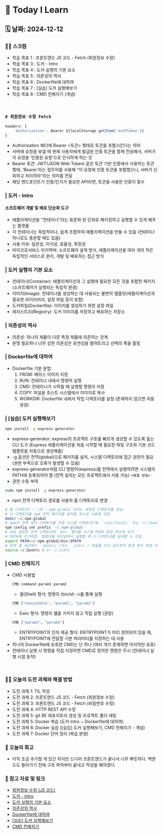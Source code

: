 # 📝 Today I Learn  
## 🗓️ 날짜: 2024-12-12
### 🙏🏻 스크럼
- 학습 목표 1 : 프론트엔드 JS 코드 - Fetch (회원정보 수정)
- 학습 목표 3 : 도커 - Intro
- 학습 목표 4 : 도커 실행의 기본 요소
- 학습 목표 5 : 의존성의 역사
- 학습 목표 6 : Dockerfile에 대하여
- 학습 목표 7 : [실습] 도커 실행해보기
- 학습 목표 8 : CMD 친해지기 (개념)

</br>

### `# 회원정보 수정 Fetch`
```javascript
headers: {
    'Authorization': Bearer ${localStorage.getItem('authToken')}
}
```
- Authorization 헤더에 Bearer <토큰> 형태로 토큰을 포함시킨다는 의미
- 서버에 요청을 보낼 때 현재 사용자에게 발급된 인증 토큰을 함께 전송해서, 서버가 이 요청을 ‘인증된 요청’으로 인식하게 하는 것
- Bearer 토큰: JWT(JSON Web Token) 같은 토큰 기반 인증에서 사용하는 토큰 형태, ‘Bearer’라는 접두어를 사용해 “이 요청에 인증 토큰을 포함했으니, 서버가 신뢰하고 처리하라”라는 의미를 전달
- 해당 엔드포인트가 인증/인가가 필요한 API라면, 토큰을 사용한 인증이 필수

### | 도커 - Intro
#### 소프트웨어 개발 및 배포 단순화 도구
- 애플리케이션을 "컨테이너"라는 표준화 된 단위로 패키징하고 실행할 수 있게 해주는 플랫폼
- 각 컨테이너는 독립적이나, 쉽게 조합하여 애플리케이션을 만들 수 있음 (컨테이너 하나로도 충분할 때도 있음)
- 사용 이유: 일관성, 이식성, 효율성, 확장성
- 마이크로서비스 아키텍쳐: 소프트웨어 설계 방식, 애플리케이션을 여러 개의 작은 독립적인 서비스로 분리, 개발 및 배포하는 접근 방식

### | 도커 실행의 기본 요소
- 컨테이너(Container): 애플리케이션과 그 실행에 필요한 모든 것을 포함한 패키지 (소프트웨어가 실행되는 독립적 환경)
- 이미지(Image): 컨테이너를 생성하는 데 사용되는 불변의 템플릿(애플리케이션과 필요한 라이브러리, 설정 파일 등이 포함) 
- 도커파일(Dockerfile): 이미지를 생성하기 위한 설정 파일
- 레지스트리(Registry): 도커 이미지를 저장하고 배포하는 저장소

### | 의존성의 역사
- 의존성: 하나의 제품이 다른 특정 제품에 의존하는 관계
- 분명 필요하나 너무 강한 의존성은 유연성을 떨어트리고 선택의 폭을 좁힘

### | Dockerfile에 대하여
- Dockerfile 기본 문법
    1. FROM: 베이스 이미지 지정
    2. RUN: 컨테이너 내에서 명령어 실행
    3. CMD: 컨테이너가 시작될 때 실행할 명령어 지정
    4. COPY: 파일을 호스트 시스템에서 이미지로 복사
    5. WORKDIR: Dockerfile 내에서 작업 디렉토리를 설정 (존재하지 않으면 자동 생성)

### | [실습] 도커 실행해보기
``` bash
npm install -g express-generator
```
- express-generator: express의 프로젝트 구조를 빠르게 생성할 수 있도록 돕는 CLI 도구 (Express 애플리케이션을 처음 시작할 때 필요한 파일 구조와 기본 코드 템플릿을 자동으로 생성해줌)
- -g 옵션은 전역(global)으로 패키지를 설치, 시스템 디렉토리에 접근 권한이 필요 (권한 부족으로 오류가 발생할 수 있음)
- express-generator처럼 CLI 명령어(express)를 전역에서 실행하려면 시스템의 PATH에 등록되어야 함 (전역 설치는 모든 프로젝트에서 사용 가능)
`<해결 방법>`
- 권한 수동 부여
``` bash
sudo npm install -g express-generator
```
- npm 전역 디렉토리 경로를 사용자 홈 디렉토리로 변경
``` bash
# 홈 디렉토리(`~`)에 `.npm-global`이라는 새로운 디렉토리를 생성.
# 이 디렉토리를 npm 전역 패키지를 설치할 장소로 사용할 것임.
mkdir ~/.npm-global
# npm의 전역 설치 디렉토리를 기존 시스템 디렉토리(예: `/usr/local/` 또는 `C:\Users\<user>\AppData\Roaming\npm`)에서 방금 만든 `~/.npm-global`로 변경.
npm config set prefix '~/.npm-global'
# 새로 설정된 전역 디렉토리의 `bin` 폴더를 시스템 PATH 환경 변수에 추가.
# PATH에 추가하면, 명령어를 터미널에서 실행할 때 이 디렉토리를 탐색할 수 있음.
export PATH=~/.npm-global/bin:$PATH
# 현재 셸 세션에서 `.bashrc`(또는 `.zshrc`) 파일을 다시 로드하여 환경 변수 변경 사항을 즉시 적용.```
source ~/.bashrc # or ~/.zshrc
```

### | CMD 친해지기
- CMD 사용법
    ``` bash
    CMD command param1 param2
    ```
    - 셸(Shell) 형식: 명령이 /bin/sh -c를 통해 실행
    ``` bash
    CMD ["executable", "param1", "param2"]
    ```
    - Exec 형식: 명령이 쉘을 거치지 않고 직접 실행 (권장)
    ``` bash
    CMD ["param1", "param2"]
    ```
    - ENTRYPOINT의 인자 제공 형식: ENTRYPOINT가 미리 정의되어 있을 때, ENTRYPOINT에 전달할 기본 파라미터를 지정하는 데 사용
- 하나의 Dockerfile에 유효한 CMD는 단 하나 (여러 개가 존재하면 마지막만 유효)
- 컨테이너 실행 시 명령을 직접 지정하면 CMD로 정의한 명령은 무시 (컨테이너 실행 시점 동작)
</br>

### ✊🏻 오늘의 도전 과제와 해결 방법
- 도전 과제 1: TIL 작성
- 도전 과제 2: 프론트엔드 JS 코드 - Fetch (회원정보 수정)
- 도전 과제 3: 프론트엔드 JS 코드 - Fetch (비밀번호 수정)
- 도전 과제 4: HTTP REST API 수정
- 도전 과제 5: git BE 레포지토리 생성 및 프로젝트 폴더 세팅
- 도전 과제 5: Docker 복습 (도커 Intro ~ Dockerfile에 대하여)
- 도전 과제 6: Docker 실습 ([실습] 도커 실행해보기, CMD 친해지기 - 개념)
- 도전 과제 7: Docker 단어 정리 (복습 분량)



### 💭 오늘의 회고
- 아직 조금 추가할 게 있긴 하지만 드디어 프론트엔드가 끝나서 너무 뿌듯하다. 백엔드도 들어가기  전에 구조 파악부터 끝내고 작성을 해야겠다.

### 🔗 참고 자료 및 링크
- [회원정보 수정 (JS 코드)](https://github.com/100-hours-a-week/2-rachel-kim-community-fe/blob/main/js/edit-profile.js)
- [도커 - Intro](https://www.notion.so/ej31/Intro-14c954dac75580ea8b9ec00cb731e5ea?pvs=4)
- [도커 실행의 기본 요소](https://www.notion.so/ej31/14c954dac75580dba4e1dd30e8667183?pvs=4)
- [의존성의 역사](https://www.notion.so/ej31/14c954dac7558051b0faee16786898c5?pvs=4)
- [Dockerfile에 대하여](https://www.notion.so/ej31/Dockerfile-156954dac75580218334c05a2dc7aef3?pvs=4)
- [[실습] 도커 실행해보기](https://www.notion.so/ej31/14c954dac7558027980afeeaf9f2cfa3?pvs=4)
- [CMD 친해지기](https://www.notion.so/ej31/CMD-156954dac7558122bebfc239fd9154ff?pvs=4)

